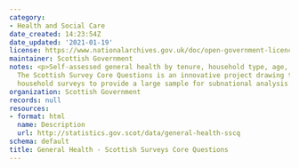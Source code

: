 ```yaml
---
category:
- Health and Social Care
date_created: 14:23:54Z
date_updated: '2021-01-19'
license: https://www.nationalarchives.gov.uk/doc/open-government-licence/version/3/
maintainer: Scottish Government
notes: <p>Self-assessed general health by tenure, household type, age, sex and disability.
  The Scottish Survey Core Questions is an innovative project drawing together multiple
  household surveys to provide a large sample for subnational analysis. </p>
organization: Scottish Government
records: null
resources:
- format: html
  name: Description
  url: http://statistics.gov.scot/data/general-health-sscq
schema: default
title: General Health - Scottish Surveys Core Questions
---
```

